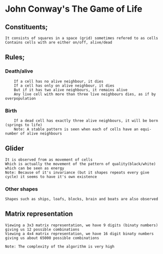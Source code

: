 # John Conway's The Game of Life

## Constituents;
    It consists of squares in a space (grid) sometimes refered to as cells
    Contains cells with are either on/off, alive/dead

## Rules;

### Death/alive
        If a cell has no alive neighbour, it dies
        If a cell has only on alive neighbour, it dies
        But if it has two alive neighbours, it remains alive
        Any live cell with more than three live neighbours dies, as if by overpopulation

### Birth
        If a dead cell has exactly three alive neighbours, it will be born (springs to life)
        Note: A stable pattern is seen when each of cells have an equi-number of alive neighbours

## Glider
    It is observed from as movement of cells
    Which is actually the movement of the pattern of quality(black/white) which can be seen as energy
    Note: Because of it's invariance (but it shapes repeats every give cycle) it seems to have it's own existence

### Other shapes
    Shapes such as ships, loafs, blocks, brain and boats are also observed


## Matrix representation
    Viewing a 3x3 matrix representation, we have 9 digits (binaty numbers) giving us 12 possible combinations
    Viewing a 4x4 matrix representation, we have 16 digit binaty numbers giving us about 65000 possible combinations

    Note: The complexity of the algorithm is very high

